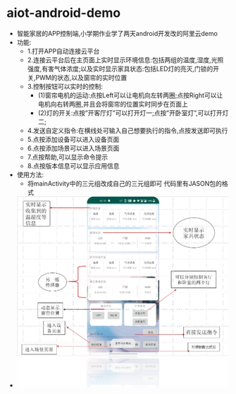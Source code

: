 # aiot-android-demo
- 智能家居的APP控制端,小学期作业学了两天android开发改的阿里云demo
- 功能:
  - 1.打开APP自动连接云平台
  - 2.连接云平台后在主页面上实时显示环境信息:包括两组的温度,湿度,光照强度,有害气体浓度;以及实时显示家具状态:包括LED灯的亮灭,门锁的开关,PWM的状态,以及窗帘的实时位置
  - 3.控制按钮可以实时的控制:
    - (1)窗帘电机的运动:点按Left可以让电机向左转两圈;点按Right可以让电机向右转两圈,并且会将窗帘的位置实时同步在页面上
    - (2)灯的开关:点按”开客厅灯”可以打开灯一;点按”开卧室灯”,可以打开灯二;
  - 4.发送自定义指令:在横线处可输入自己想要执行的指令,点按发送即可执行
  - 5.点按添加设备可以进入设备页面
  - 6.点按添加场景可以进入场景页面
  - 7.点按帮助,可以显示命令提示
  - 8.点按版本信息可以显示应用信息
- 使用方法:
  - 将mainActivity中的三元组改成自己的三元组即可 代码里有JASON包的格式
- ![avatar](https://github.com/JaxC-hub/.mdPicture/blob/9d2168d786f97d4e45a620b97f38c3a37baddad6/yijia.jpg)
